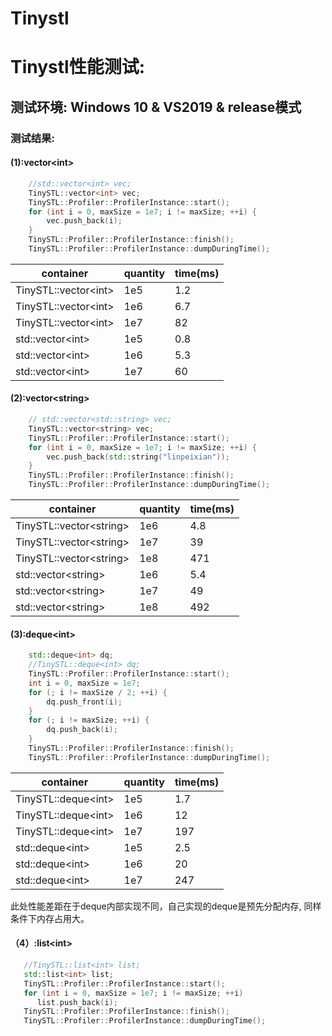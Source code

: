 # Tinystl
   

# Tinystl性能测试:

## 测试环境: Windows 10 & VS2019 & release模式

### 测试结果:

#### (1):vector\<int\>

```C++
    //std::vector<int> vec;
    TinySTL::vector<int> vec;
    TinySTL::Profiler::ProfilerInstance::start();
    for (int i = 0, maxSize = 1e7; i != maxSize; ++i) {
        vec.push_back(i);
    }
    TinySTL::Profiler::ProfilerInstance::finish();
    TinySTL::Profiler::ProfilerInstance::dumpDuringTime();
```

| container | quantity | time(ms) |
|---|---|---|
|TinySTL::vector\<int\>|1e5|1.2|
|TinySTL::vector\<int\>|1e6|6.7|
|TinySTL::vector\<int\>|1e7|82|
|std::vector\<int\>|1e5|0.8|
|std::vector\<int\>|1e6|5.3|
|std::vector\<int\>|1e7|60|

#### (2):vector\<string\>

```C++
    // std::vector<std::string> vec;
    TinySTL::vector<string> vec;
    TinySTL::Profiler::ProfilerInstance::start();
    for (int i = 0, maxSize = 1e7; i != maxSize; ++i) {
        vec.push_back(std::string("linpeixian"));
    }
    TinySTL::Profiler::ProfilerInstance::finish();
    TinySTL::Profiler::ProfilerInstance::dumpDuringTime();
```

| container | quantity | time(ms) |
|---|---|---|
|TinySTL::vector\<string\>|1e6|4.8|
|TinySTL::vector\<string\>|1e7|39|
|TinySTL::vector\<string\>|1e8|471|
|std::vector\<string\>|1e6|5.4|
|std::vector\<string\>|1e7|49|
|std::vector\<string\>|1e8|492|

#### (3):deque\<int\>
```C++
    std::deque<int> dq;
    //TinySTL::deque<int> dq;
    TinySTL::Profiler::ProfilerInstance::start();
    int i = 0, maxSize = 1e7;
    for (; i != maxSize / 2; ++i) {
        dq.push_front(i);
    }
    for (; i != maxSize; ++i) {
        dq.push_back(i);
    }
    TinySTL::Profiler::ProfilerInstance::finish();
    TinySTL::Profiler::ProfilerInstance::dumpDuringTime();
```

| container | quantity | time(ms) |
|---|---|---|
|TinySTL::deque\<int\>|1e5|1.7|
|TinySTL::deque\<int\>|1e6|12|
|TinySTL::deque\<int\>|1e7|197|
|std::deque\<int\>|1e5|2.5|
|std::deque\<int\>|1e6|20|
|std::deque\<int\>|1e7|247|

此处性能差距在于deque内部实现不同，自己实现的deque是预先分配内存, 同样条件下内存占用大。

#### （4）:list\<int\>
```C++
   //TinySTL::list<int> list;
   std::list<int> list;
   TinySTL::Profiler::ProfilerInstance::start();
   for (int i = 0, maxSize = 1e7; i != maxSize; ++i)
      list.push_back(i);
   TinySTL::Profiler::ProfilerInstance::finish();
   TinySTL::Profiler::ProfilerInstance::dumpDuringTime();
```


